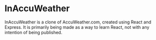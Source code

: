 InAccuWeather
================

InAccuWeather is a clone of AccuWeather.com, created using React and Express. It is primarily being made as a way to learn React, not with any intention of being published.
